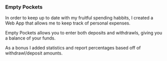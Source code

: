 ### Empty Pockets

In order to keep up to date with my fruitful spending habbits, I created a Web App that allows me to keep track of personal expenses. 

Empty Pockets allows you to enter both deposits and withdrawls, giving you a balance of your funds. 

As a bonus I added statistics and report percentages based off of withdrawl/deposit amounts.
